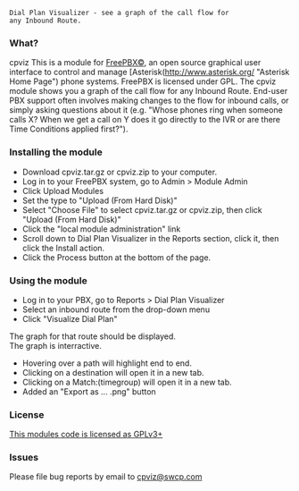 ```
Dial Plan Visualizer - see a graph of the call flow for
any Inbound Route.
```
### What?
cpviz
This is a module for [FreePBX©](http://www.freepbx.org/ "FreePBX Home Page"), an open source graphical user interface to control and manage [Asterisk(http://www.asterisk.org/ "Asterisk Home Page") phone systems.  FreePBX is licensed under GPL.
The cpviz module shows you a graph of the call flow for any Inbound Route.  End-user PBX support often involves making changes to the flow for inbound calls, or simply asking questions about it (e.g. "Whose phones ring when someone calls X?  When we get a call on Y does it go directly to the IVR or are there Time Conditions applied first?").

### Installing the module
* Download cpviz.tar.gz or cpviz.zip to your computer.
* Log in to your FreePBX system, go to Admin > Module Admin
* Click Upload Modules
* Set the type to "Upload (From Hard Disk)"
* Select "Choose File" to select cpviz.tar.gz or cpviz.zip, then click "Upload (From Hard Disk)"
* Click the "local module administration" link
* Scroll down to Dial Plan Visualizer in the Reports section, click it, then click the Install action.
* Click the Process button at the bottom of the page.

### Using the module
* Log in to your PBX, go to Reports > Dial Plan Visualizer
* Select an inbound route from the drop-down menu
* Click "Visualize Dial Plan"

The graph for that route should be displayed.  
The graph is interractive.  
* Hovering over a path will highlight end to end. 
* Clicking on a destination will open it in a new tab. 
* Clicking on a Match:(timegroup) will open it in a new tab. 
* Added an "Export as ... .png" button


### License
[This modules code is licensed as GPLv3+](http://www.gnu.org/licenses/gpl-3.0.txt)

### Issues
Please file bug reports by email to cpviz@swcp.com
